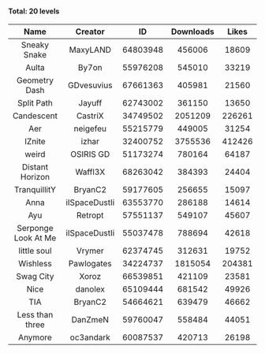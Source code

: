 #### Total: 20 levels

| Name | Creator | ID | Downloads | Likes |
|:---:|:---:|:---:|:---:|:---:|
| Sneaky Snake | MaxyLAND | 64803948 | 456006 | 18609
| Aulta | By7on | 55976208 | 545010 | 33219
| Geometry Dash | GDvesuvius | 67661363 | 405981 | 21560
| Split Path | Jayuff | 62743002 | 361150 | 13650
| Candescent | CastriX | 34749502 | 2051209 | 226261
| Aer | neigefeu | 55215779 | 449005 | 31254
| IZnite | izhar | 32400752 | 3755536 | 412426
| weird | OSIRIS GD | 51173274 | 780164 | 64187
| Distant Horizon | Waffl3X | 68263042 | 384393 | 24404
| TranquillitY | BryanC2 | 59177605 | 256655 | 15097
| Anna | iISpaceDustIi | 63553770 | 286188 | 14614
| Ayu | Retropt | 57551137 | 549107 | 45607
| Serponge Look At Me | iISpaceDustIi | 55037478 | 788694 | 42618
| little soul | Vrymer | 62374745 | 312631 | 19752
| Wishless | Pawlogates | 34224737 | 1815054 | 204381
| Swag City | Xoroz | 66539851 | 421109 | 23581
| Nice | danolex | 65109444 | 681542 | 49926
|  TIA | BryanC2 | 54664621 | 639479 | 46662
| Less than three | DanZmeN | 59760047 | 558484 | 44051
| Anymore | oc3andark | 60087537 | 420713 | 26198
